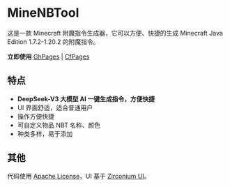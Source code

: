 # MineNBTool
这是一款 Minecraft 附魔指令生成器，它可以方便、快捷的生成 Minecraft Java Edition 1.7.2-1.20.2 的附魔指令。

**立即使用** [GhPages](https://lagsnesowo.github.io/MineNBTool) | [CfPages](https://minenbtool.lagsn.es)

## 特点
 - **DeepSeek-V3 大模型 AI 一键生成指令，方便快捷**
 - UI 界面舒适，适合普通用户
 - 操作方便快捷
 - 可自定义物品 NBT 名称、颜色
 - 种类多样，易于添加

## 其他
代码使用 [Apache License](https://github.com/LAGSNESQwQ/MineNBTool/blob/main/LICENSE)，UI 基于 [Zirconium UI](https://github.com/LAGSNESQwQ/ZirconiumUI)。

